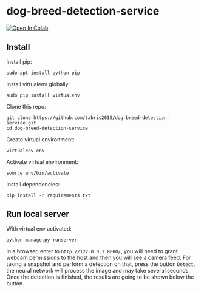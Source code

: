 # dog-breed-detection-service
[![Open In Colab](https://colab.research.google.com/assets/colab-badge.svg)](https://colab.research.google.com/github/tabris2015/dog-breed-detection-service/)

## Install

Install pip:
```
sudo apt install python-pip
```

Install virtualenv globally:
```
sudo pip install virtualenv
```

Clone this repo:

```
git clone https://github.com/tabris2015/dog-breed-detection-service.git
cd dog-breed-detection-service
```

Create virtual environment:
```
virtualenv env
```
Activate virtual environment:
```
source env/bin/activate
```
Install dependencies:
```
pip install -r requirements.txt
```

## Run local server
With virtual env activated:
```
python manage.py runserver
```

In a browser, enter to `http://127.0.0.1:8000/`, you will need to grant webcam permissions to the host
and then you will see a camera feed. For taking a snapshot and perform a detection on that, press
the button `Detect`, the neural network will process the image and may take several seconds. Once 
the detection is finished, the results are going to be shown below the button.



